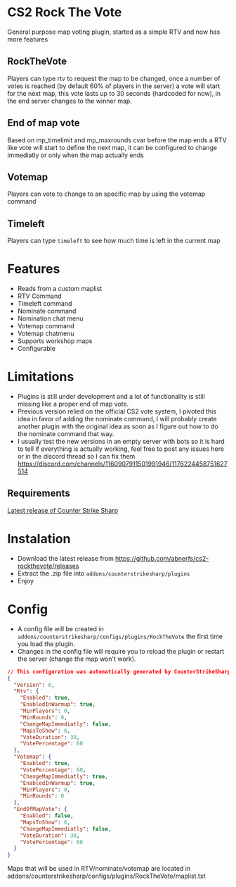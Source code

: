 # CS2 Rock The Vote
General purpose map voting plugin, started as a simple RTV and now has more features

## RockTheVote
Players can type rtv to request the map to be changed, once a number of votes is reached (by default 60% of players in the server) a vote will start for the next map, this vote lasts up to 30 seconds (hardcoded for now), in the end server changes to the winner map.

## End of map vote
Based on mp_timelimit and mp_maxrounds cvar before the map ends a RTV like vote will start to define the next map, it can be configured to change immediatly or only when the map actually ends

## Votemap
Players can vote to change to an specific map by using the votemap <mapname> command

## Timeleft
Players can type `timeleft` to see how much time is left in the current map 

# Features
- Reads from a custom maplist
- RTV Command
- Timeleft command
- Nominate command
- Nomination chat menu
- Votemap command
- Votemap chatmenu
- Supports workshop maps
- Configurable 
  

# Limitations
 - Plugins is still under development and a lot of functionality is still missing like a proper end of map vote.
 - Previous version relied on the official CS2 vote system, I pivoted this idea in favor of adding the nominate command, I will probably create another plugin with the original idea as soon as I figure out how to do the nominate command that way.
 - I usually test the new versions in an empty server with bots so it is hard to tell if everything is actually working, feel free to post any issues here or in the discord thread so I can fix them https://discord.com/channels/1160907911501991946/1176224458751627514
  
## Requirements
[Latest release of Counter Strike Sharp](https://github.com/roflmuffin/CounterStrikeSharp)

# Instalation
- Download the latest release from https://github.com/abnerfs/cs2-rockthevote/releases
- Extract the .zip file into `addons/counterstrikesharp/plugins`
- Enjoy

# Config
- A config file will be created in `addons/counterstrikesharp/configs/plugins/RockTheVote` the first time you load the plugin.
- Changes in the config file will require you to reload the plugin or restart the server (change the map won't work).

```json
// This configuration was automatically generated by CounterStrikeSharp for plugin 'RockTheVote', at 2024/02/15 10:33:07
{
  "Version": 6,
  "Rtv": {
    "Enabled": true,
    "EnabledInWarmup": true,
    "MinPlayers": 0,
    "MinRounds": 0,
    "ChangeMapImmediatly": false,
    "MapsToShow": 6,
    "VoteDuration": 30,
    "VotePercentage": 60
  },
  "Votemap": {
    "Enabled": true,
    "VotePercentage": 60,
    "ChangeMapImmediatly": true,
    "EnabledInWarmup": true,
    "MinPlayers": 0,
    "MinRounds": 0
  },
  "EndOfMapVote": {
    "Enabled": false,
    "MapsToShow": 6,
    "ChangeMapImmediatly": false,
    "VoteDuration": 30,
    "VotePercentage": 60
  }
}
```

Maps that will be used in RTV/nominate/votemap are located in addons/counterstrikesharp/configs/plugins/RockTheVote/maplist.txt
